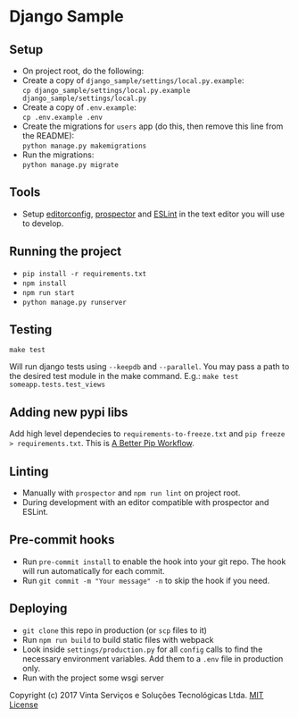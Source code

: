 # Django Sample

## Setup
- On project root, do the following:
- Create a copy of ``django_sample/settings/local.py.example``:  
  `cp django_sample/settings/local.py.example django_sample/settings/local.py`
- Create a copy of ``.env.example``:  
  `cp .env.example .env`
- Create the migrations for `users` app (do this, then remove this line from the README):  
  `python manage.py makemigrations`
- Run the migrations:  
  `python manage.py migrate`

## Tools
- Setup [editorconfig](http://editorconfig.org/), [prospector](https://prospector.landscape.io/en/master/) and [ESLint](http://eslint.org/) in the text editor you will use to develop.

## Running the project
- `pip install -r requirements.txt`
- `npm install`
- `npm run start`
- `python manage.py runserver`

## Testing
`make test`

Will run django tests using `--keepdb` and `--parallel`. You may pass a path to the desired test module in the make command. E.g.: `make test someapp.tests.test_views`

## Adding new pypi libs
Add high level dependecies to `requirements-to-freeze.txt` and `pip freeze > requirements.txt`. This is [A Better Pip Workflow](http://www.kennethreitz.org/essays/a-better-pip-workflow).

## Linting
- Manually with `prospector` and `npm run lint` on project root.
- During development with an editor compatible with prospector and ESLint.

## Pre-commit hooks
- Run `pre-commit install` to enable the hook into your git repo. The hook will run automatically for each commit.
- Run `git commit -m "Your message" -n` to skip the hook if you need.

## Deploying
- `git clone` this repo in production (or `scp` files to it)
- Run `npm run build` to build static files with webpack
- Look inside `settings/production.py` for all `config` calls to find the necessary environment variables. Add them to a `.env` file in production only.
- Run with the project some wsgi server

Copyright (c) 2017 Vinta Serviços e Soluções Tecnológicas Ltda.
[MIT License](LICENSE.txt)
